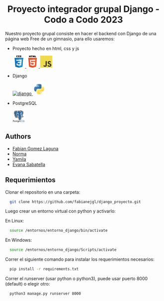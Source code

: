 <h1 align="center"> Proyecto integrador grupal Django - Codo a Codo 2023 </h1>
Nuestro proyecto grupal consiste en hacer el backend con Django de una página web Free de un gimnasio, para ello usaremos:

- Proyecto hecho en html, css y js <p align="left"> <a href="https://www.w3schools.com/css/" target="_blank" rel="noreferrer"> <img src="https://raw.githubusercontent.com/devicons/devicon/master/icons/css3/css3-original-wordmark.svg" alt="css3" width="40" height="40"/> </a> <a href="https://www.w3.org/html/" target="_blank" rel="noreferrer"> <img src="https://raw.githubusercontent.com/devicons/devicon/master/icons/html5/html5-original-wordmark.svg" alt="html5" width="40" height="40"/> </a> <a href="https://developer.mozilla.org/en-US/docs/Web/JavaScript" target="_blank" rel="noreferrer"> <img src="https://raw.githubusercontent.com/devicons/devicon/master/icons/javascript/javascript-original.svg" alt="javascript" width="40" height="40"/> </a></p>
- Django <p align="left"> <a href="https://www.djangoproject.com/" target="_blank" rel="noreferrer"> <img src="https://cdn.worldvectorlogo.com/logos/django.svg" alt="django" width="40" height="40"/> </a>  <a href="https://www.python.org" target="_blank" rel="noreferrer"> <img src="https://raw.githubusercontent.com/devicons/devicon/master/icons/python/python-original.svg" alt="python" width="40" height="40"/> </a> </p>
- PostgreSQL <p align ="left"> <a href="https://www.postgresql.org" target="_blank" rel="noreferrer"> <img src="https://raw.githubusercontent.com/devicons/devicon/master/icons/postgresql/postgresql-original-wordmark.svg" alt="postgresql" width="40" height="40"/> </a> </p>

## Authors
- [Fabian Gomez Laguna](https://www.github.com/fabianejgl)
- [Norma]()
- [Yamila](https://github.com/yamilaq)
- [Evana Sabatella](https://github.com/EvanaSabatella1989)

## Requerimientos
Clonar el repositorio en una carpeta:
```bash
  git clone https://github.com/fabianejgl/django_proyecto.git
```
Luego crear un entorno virtual con python y activarlo:

En Linux:
```bash
  source /entornos/entorno_django/bin/activate
```
En Windows:
```bash
  source /entornos/entorno_django/Scripts/activate
```
Correr el siguiente comando para instalar los requerimientos necesarios:
```bash
  pip install -r requirements.txt
```
Correr el runserver (usar python o python3), puede usar puerto 8000 (default) o elegir otro:
```bash
  python3 manage.py runserver 8000
```
